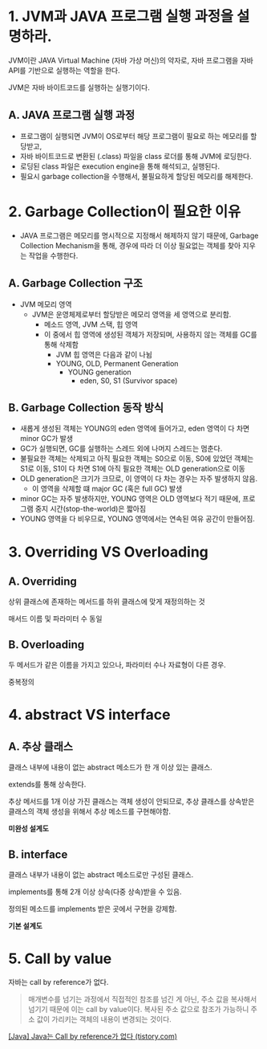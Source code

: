 # 1. JVM과 JAVA 프로그램 실행 과정을 설명하라.

JVM이란 JAVA Virtual Machine (자바 가상 머신)의 약자로, 자바 프로그램을 자바 API를 기반으로 실행하는 역할을 한다.

JVM은 자바 바이트코드를 실행하는 실행기이다.

## A. JAVA 프로그램 실행 과정

- 프로그램이 실행되면 JVM이 OS로부터 해당 프로그램이 필요로 하는 메모리를 할당받고,
- 자바 바이트코드로 변환된 (.class) 파일을 class 로더를 통해 JVM에 로딩한다.
- 로딩된 class 파일은 execution engine을 통해 해석되고, 실행된다.
- 필요시 garbage collection을 수행해서, 불필요하게 할당된 메모리를 해제한다.

# 2. Garbage Collection이 필요한 이유

- JAVA 프로그램은 메모리를 명시적으로 지정해서 해제하지 않기 때문에, Garbage Collection Mechanism을 통해, 경우에 따라 더 이상 필요없는 객체를 찾아 지우는 작업을 수행한다.

## A. Garbage Collection 구조

- JVM 메모리 영역
	- JVM은 운영체제로부터 할당받은 메모리 영역을 세 영역으로 분리함.
		- 메소드 영역, JVM 스택, 힙 영역
		- 이 중에서 힙 영역에 생성된 객체가 저장되며, 사용하지 않는 객체를 GC를 통해  삭제함
			- JVM 힙 영역은 다음과 같이 나뉨
			- YOUNG, OLD, Permanent Generation
				- YOUNG generation
					- eden, S0, S1 (Survivor space)

## B. Garbage Collection 동작 방식

- 새롭게 생성된 객체는 YOUNG의 eden 영역에 들어가고, eden 영역이 다 차면 minor GC가 발생
- GC가 실행되면, GC를 실행하는 스레드 외에 나머지 스레드는 멈춘다.
- 불필요한 객체는 삭제되고 아직 필요한 객체는 S0으로 이동, S0에 있었던 객체는 S1로 이동, S1이 다 차면 S1에 아직 필요한 객체는 OLD generation으로 이동
- OLD generation은 크기가 크므로, 이 영역이 다 차는 경우는 자주 발생하지 않음.
	- 이 영역을 삭제할 떄 major GC (혹은 full GC) 발생
- minor GC는 자주 발생하지만, YOUNG 영역은 OLD 영역보다 적기 때문에, 프로그램 중지 시간(stop-the-world)은 짧아짐
- YOUNG 영역을 다 비우므로, YOUNG 영역에서는 연속된 여유 공간이 만들어짐.

# 3. Overriding VS Overloading

## A. Overriding

상위 클래스에 존재하는 메서드를 하위 클래스에 맞게 재정의하는 것

매서드 이름 및 파라미터 수 동일

## B. Overloading

두 메서드가 같은 이름을 가지고 있으나, 파라미터 수나 자료형이 다른 경우.

중복정의

# 4. abstract VS interface

## A. 추상 클래스

클래스 내부에 내용이 없는 abstract 메소드가 한 개 이상 있는 클래스.

extends를 통해 상속한다.

추상 메서드를 1개 이상 가진 클래스는 객체 생성이 안되므로, 추상 클래스를 상속받은 클래스의 객체 생성을 위해서 추상 메소드를 구현해야함.

**미완성 설계도**

## B. interface

클래스 내부가 내용이 없는 abstract 메소드로만 구성된 클래스.

implements를 통해 2개 이상 상속(다중 상속)받을 수 있음.

정의된 메소드를 implements 받은 곳에서 구현을 강제함.

**기본 설계도**

# 5. Call by value

자바는 call by reference가 없다.

> 매개변수를 넘기는 과정에서 직접적인 참조를 넘긴 게 아닌, 주소 값을 복사해서 넘기기 때문에 이는 call by value이다. 복사된 주소 값으로 참조가 가능하니 주소 값이 가리키는 객체의 내용이 변경되는 것이다.

[[Java] Java는 Call by reference가 없다 (tistory.com)](https://deveric.tistory.com/92)
